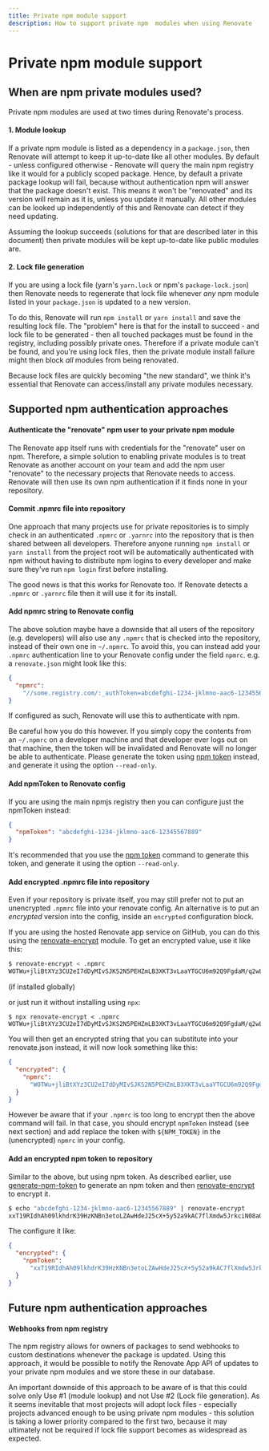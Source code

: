 ```yaml
---
title: Private npm module support
description: How to support private npm  modules when using Renovate
---
```


# Private npm module support

## When are npm private modules used?

Private npm modules are used at two times during Renovate's process.

#### 1. Module lookup

If a private npm module is listed as a dependency in a `package.json`, then Renovate will attempt to keep it up-to-date like all other modules. By default - unless configured otherwise - Renovate will query the main npm registry like it would for a publicly scoped package. Hence, by default a private package lookup will fail, because without authentication npm will answer that the package doesn't exist. This means it won't be "renovated" and its version will remain as it is, unless you update it manually. All other modules can be looked up independently of this and Renovate can detect if they need updating.

Assuming the lookup succeeds (solutions for that are described later in this document) then private modules will be kept up-to-date like public modules are.

#### 2. Lock file generation

If you are using a lock file (yarn's `yarn.lock` or npm's `package-lock.json`) then Renovate needs to regenerate that lock file whenever _any_ npm module listed in your `package.json` is updated to a new version.

To do this, Renovate will run `npm install` or `yarn install` and save the resulting lock file. The "problem" here is that for the install to succeed - and lock file to be generated - then all touched packages must be found in the registry, including possibly private ones. Therefore if a private module can't be found, and you're using lock files, then the private module install failure might then block _all_ modules from being renovated.

Because lock files are quickly becoming "the new standard", we think it's essential that Renovate can access/install any private modules necessary.

## Supported npm authentication approaches

#### Authenticate the "renovate" npm user to your private npm module

The Renovate app itself runs with credentials for the "renovate" user on npm. Therefore, a simple solution to enabling private modules is to treat Renovate as another account on your team and add the npm user "renovate" to the necessary projects that Renovate needs to access. Renovate will then use its own npm authentication if it finds none in your repository.

#### Commit .npmrc file into repository

One approach that many projects use for private repositories is to simply check in an authenticated `.npmrc` or `.yarnrc` into the repository that is then shared between all developers. Therefore anyone running `npm install` or `yarn install` from the project root will be automatically authenticated with npm without having to distribute npm logins to every developer and make sure they've run `npm login` first before installing.

The good news is that this works for Renovate too. If Renovate detects a `.npmrc` or `.yarnrc` file then it will use it for its install.

#### Add npmrc string to Renovate config

The above solution maybe have a downside that all users of the repository (e.g. developers) will also use any `.npmrc` that is checked into the repository, instead of their own one in `~/.npmrc`. To avoid this, you can instead add your `.npmrc` authentication line to your Renovate config under the field `npmrc`. e.g. a `renovate.json` might look like this:

```json
{
  "npmrc":
    "//some.registry.com/:_authToken=abcdefghi-1234-jklmno-aac6-12345567889"
}
```

If configured as such, Renovate will use this to authenticate with npm.

Be careful how you do this however. If you simply copy the contents from an `~/.npmrc` on a developer machine and that developer ever logs out on that machine, then the token will be invalidated and Renovate will no longer be able to authenticate. Please generate the token using [npm token](https://docs.npmjs.com/cli/token) instead, and generate it using the option `--read-only`.

#### Add npmToken to Renovate config

If you are using the main npmjs registry then you can configure just the npmToken instead:

```json
{
  "npmToken": "abcdefghi-1234-jklmno-aac6-12345567889"
}
```

It's recommended that you use the [npm token](https://docs.npmjs.com/cli/token) command to generate this token, and generate it using the option `--read-only`.

#### Add encrypted .npmrc file into repository

Even if your repository is private itself, you may still prefer not to put an unencrypted `.npmrc` file into your renovate config. An alternative is to put an _encrypted_ version into the config, inside an `encrypted` configuration block.

If you are using the hosted Renovate app service on GitHub, you can do this using the [renovate-encrypt](https://npmjs.com/package/renovate-encrypt) module. To get an encrypted value, use it like this:

```sh
$ renovate-encrypt < .npmrc
WOTWu+jliBtXYz3CU2eI7dDyMIvSJKS2N5PEHZmLB3XKT3vLaaYTGCU6m92Q9FgdaM/q2wLYun2JrTP4GPaW8eGZ3iiG1cm7lgOR5xPnkCzz0DUmSf6Cc/6geeVeSFdJ0zqlEAhdNMyJ4pUW6iQxC3WJKgM/ADvFtme077Acvc0fhCXv0XvbNSbtUwHF/gD6OJ0r2qlIzUMGJk/eI254xo5SwWVctc1iZS9LW+L0/CKjqhWh4SbyglP3lKE5shg3q7mzWDZepa/nJmAnNmXdoVO2aPPeQCG3BKqCtCfvLUUU/0LvnJ2SbQ1obyzL7vhh2OF/VsATS5cxbHvoX/hxWQ==
```

(if installed globally)

or just run it without installing using `npx`:

```
$ npx renovate-encrypt < .npmrc
WOTWu+jliBtXYz3CU2eI7dDyMIvSJKS2N5PEHZmLB3XKT3vLaaYTGCU6m92Q9FgdaM/q2wLYun2JrTP4GPaW8eGZ3iiG1cm7lgOR5xPnkCzz0DUmSf6Cc/6geeVeSFdJ0zqlEAhdNMyJ4pUW6iQxC3WJKgM/ADvFtme077Acvc0fhCXv0XvbNSbtUwHF/gD6OJ0r2qlIzUMGJk/eI254xo5SwWVctc1iZS9LW+L0/CKjqhWh4SbyglP3lKE5shg3q7mzWDZepa/nJmAnNmXdoVO2aPPeQCG3BKqCtCfvLUUU/0LvnJ2SbQ1obyzL7vhh2OF/VsATS5cxbHvoX/hxWQ==
```

You will then get an encrypted string that you can substitute into your renovate.json instead, it will now look something like this:

```json
{
  "encrypted": {
    "npmrc":
      "WOTWu+jliBtXYz3CU2eI7dDyMIvSJKS2N5PEHZmLB3XKT3vLaaYTGCU6m92Q9FgdaM/q2wLYun2JrTP4GPaW8eGZ3iiG1cm7lgOR5xPnkCzz0DUmSf6Cc/6geeVeSFdJ0zqlEAhdNMyJ4pUW6iQxC3WJKgM/ADvFtme077Acvc0fhCXv0XvbNSbtUwHF/gD6OJ0r2qlIzUMGJk/eI254xo5SwWVctc1iZS9LW+L0/CKjqhWh4SbyglP3lKE5shg3q7mzWDZepa/nJmAnNmXdoVO2aPPeQCG3BKqCtCfvLUUU/0LvnJ2SbQ1obyzL7vhh2OF/VsATS5cxbHvoX/hxWQ=="
  }
}
```

However be aware that if your `.npmrc` is too long to encrypt then the above command will fail. In that case, you should encrypt `npmToken` instead (see next section) and add replace the token with `${NPM_TOKEN}` in the (unencrypted) `npmrc` in your config.

#### Add an encrypted npm token to repository

Similar to the above, but using npm token. As described earlier, use [generate-npm-token](https://npmjs.com/package/generate-npm-token) to generate an npm token and then [renovate-encrypt](https://npmjs.com/package/renovate-encrypt) to encrypt it.

```sh
$ echo "abcdefghi-1234-jklmno-aac6-12345567889" | renovate-encrypt
xxT19RIdhAh09lkhdrK39HzKNBn3etoLZAwHdeJ25cX+5y52a9kAC7flXmdw5JrkciN08aQuRNqDaKxp53IVptB5AYOnQPrt8MCT+x0zHgp4A1zv1QOV84I6uugdWpFSjPUkmLGMgULudEZJMlY/dAn/IVwf/IImqwazY8eHyJAA4vyUqKkL9SXzHjvS+OBonQ/9/AHYYKmDJwT8vLSRCKrXxJCdUfH7ZnikZbFqjnURJ9nGUHP44rlYJ7PFl05RZ+X5WuZG/A27S5LuBvguyQGcw8A2AZilHSDta9S/4eG6kb22jX87jXTrT6orUkxh2WHI/xvNUEout0gxwWMDkA==
```

The configure it like:

```json
{
  "encrypted": {
    "npmToken":
      "xxT19RIdhAh09lkhdrK39HzKNBn3etoLZAwHdeJ25cX+5y52a9kAC7flXmdw5JrkciN08aQuRNqDaKxp53IVptB5AYOnQPrt8MCT+x0zHgp4A1zv1QOV84I6uugdWpFSjPUkmLGMgULudEZJMlY/dAn/IVwf/IImqwazY8eHyJAA4vyUqKkL9SXzHjvS+OBonQ/9/AHYYKmDJwT8vLSRCKrXxJCdUfH7ZnikZbFqjnURJ9nGUHP44rlYJ7PFl05RZ+X5WuZG/A27S5LuBvguyQGcw8A2AZilHSDta9S/4eG6kb22jX87jXTrT6orUkxh2WHI/xvNUEout0gxwWMDkA=="
  }
}
```

## Future npm authentication approaches

#### Webhooks from npm registry

The npm registry allows for owners of packages to send webhooks to custom destinations whenever the package is updated. Using this approach, it would be possible to notify the Renovate App API of updates to your private npm modules and we store these in our database.

An important downside of this approach to be aware of is that this could solve only Use #1 (module lookup) and not Use #2 (Lock file generation). As it seems inevitable that most projects will adopt lock files - especially projects advanced enough to be using private npm modules - this solution is taking a lower priority compared to the first two, because it may ultimately not be required if lock file support becomes as widespread as expected.
